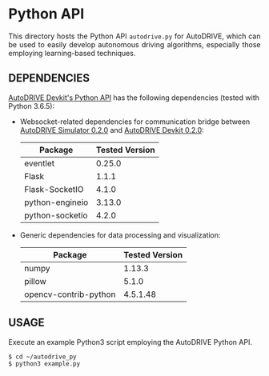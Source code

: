 # Python API

<p align="justify">
This directory hosts the Python API <code>autodrive.py</code> for AutoDRIVE, which can be used to easily develop autonomous driving algorithms, especially those employing learning-based techniques.
</p>

## DEPENDENCIES

[AutoDRIVE Devkit's Python API](https://github.com/Tinker-Twins/AutoDRIVE/tree/AutoDRIVE-Devkit/ADSS%20Toolkit/autodrive_py) has the following dependencies (tested with Python 3.6.5):

- Websocket-related dependencies for communication bridge between [AutoDRIVE Simulator 0.2.0](https://github.com/Tinker-Twins/AutoDRIVE/releases/tag/Simulator-0.2.0) and [AutoDRIVE Devkit 0.2.0](https://github.com/Tinker-Twins/AutoDRIVE/releases/tag/Devkit-0.2.0):

  | Package | Tested Version |
  |---------|----------------|
  | eventlet | 0.25.0 |
  | Flask | 1.1.1 |
  | Flask-SocketIO | 4.1.0 |
  | python-engineio | 3.13.0 |
  | python-socketio | 4.2.0 |

- Generic dependencies for data processing and visualization:

  | Package | Tested Version |
  |---------|----------------|
  | numpy | 1.13.3 |
  | pillow | 5.1.0 |
  | opencv-contrib-python | 4.5.1.48 |


## USAGE

Execute an example Python3 script employing the AutoDRIVE Python API.
```bash
$ cd ~/autodrive_py
$ python3 example.py
```
